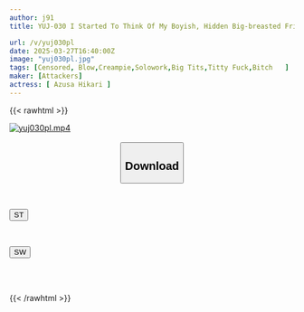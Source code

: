 ```yaml
---
author: j91
title: YUJ-030 I Started To Think Of My Boyish, Hidden Big-breasted Friend As A Member Of The Opposite Sex. Hikari Azusa

url: /v/yuj030pl
date: 2025-03-27T16:40:00Z
image: "yuj030pl.jpg"
tags: [Censored, Blow,Creampie,Solowork,Big Tits,Titty Fuck,Bitch	]
maker: [Attackers]
actress: [ Azusa Hikari ]
---
```



{{< rawhtml >}}

<div class="video" data-videoid="kwRk26kZyzF9m0">
    <a href="javascript:;">
        <img src="/v/yuj030pl/yuj030pl.jpg" width="WIDTH" height="HEIGHT" alt="yuj030pl.mp4" loading="lazy">
    </a>
</div>

<script type="text/javascript" src="https://j91.asia/asset/on-demand-st.js"></script>

<br>
  <link rel="stylesheet" href="https://j91.asia/asset/bs5.css">
  
  <center>
  <button class="btn btn-primary" type="button" data-bs-toggle="collapse" data-bs-target=".multi-collapse" aria-expanded="false" aria-controls="multiCollapseExample1 multiCollapseExample2"><h2>Download</h2></button></center>
</p>
<div class="row">
  <div class="col">
    <div class="collapse multi-collapse" id="multiCollapseExample1">
      <div class="card card-body">
	      	      <br>
<div class="buttons">  
<p><a href="/v/yuj030pl/st.html" target="_blank"><button class="btn-hover color-3"><i class="fa fa-download"></i> ST</button></a></p></div>
    </div>
  </div>
</div>
  <div class="col">
    <div class="collapse multi-collapse" id="multiCollapseExample2">
      <div class="card card-body">
	      <br>
<div class="buttons">
<p><a href="/v/yuj030pl/sw.html" target="_blank"><button class="btn-hover color-2"><i class="fa fa-download"></i> SW</button></a></p></div>
<br><br>
      </div>
    </div>
  </div>
</div>

{{< /rawhtml >}}